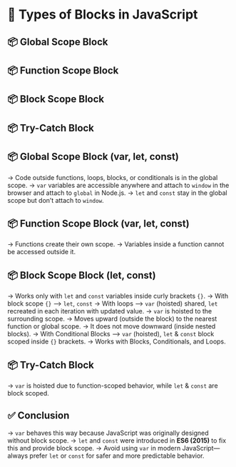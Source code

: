 # 📜 Types of Blocks in JavaScript

## 📦 Global Scope Block
## 📦 Function Scope Block
## 📦 Block Scope Block
## 📦 Try-Catch Block


## 📦 Global Scope Block (var, let, const)

-> Code outside functions, loops, blocks, or conditionals is in the global scope.
-> `var` variables are accessible anywhere and attach to `window` in the browser and attach to `global` in Node.js.
-> `let` and `const` stay in the global scope but don’t attach to `window`.



## 📦 Function Scope Block (var, let, const)

-> Functions create their own scope.
-> Variables inside a function cannot be accessed outside it.



## 📦 Block Scope Block (let, const)

-> Works only with `let` and `const` variables inside curly brackets `{}`.
-> With block scope `{}` --> `let`, `const`
-> With loops  --> `var` (hoisted) shared, `let` recreated in each iteration with updated value.
-> `var` is hoisted to the surrounding scope.
-> Moves upward (outside the block) to the nearest function or global scope.
-> It does not move downward (inside nested blocks).
-> With Conditional Blocks  --> `var` (hoisted), `let` & `const` block scoped inside `{}` brackets.
-> Works with Blocks, Conditionals, and Loops.



## 📦 Try-Catch Block

-> `var` is hoisted due to function-scoped behavior, while `let` & `const` are block scoped.



## ✅ Conclusion

-> `var` behaves this way because JavaScript was originally designed without block scope.
-> `let` and `const` were introduced in **ES6 (2015)** to fix this and provide block scope.
-> Avoid using `var` in modern JavaScript—always prefer `let` or `const` for safer and more predictable behavior.

